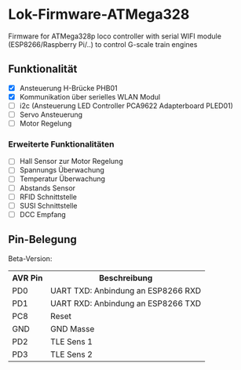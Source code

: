 # Lok-Firmware-ATMega328

Firmware for ATMega328p loco controller with serial WIFI module (ESP8266/Raspberry Pi/..) to control G-scale train engines

## Funktionalität

- [x] Ansteuerung H-Brücke PHB01
- [x] Kommunikation über serielles WLAN Modul
- [ ] i2c (Ansteuerung LED Controller PCA9622 Adapterboard PLED01)
- [ ] Servo Ansteuerung
- [ ] Motor Regelung

### Erweiterte Funktionalitäten
- [ ] Hall Sensor zur Motor Regelung
- [ ] Spannungs Überwachung
- [ ] Temperatur Überwachung
- [ ] Abstands Sensor
- [ ] RFID Schnittstelle
- [ ] SUSI Schnittstelle
- [ ] DCC Empfang

## Pin-Belegung 

Beta-Version:
<table class="wikitable sortable">

<tr>
<th> AVR Pin </th>
<th> Beschreibung
</th></tr>
<tr>
<td> PD0</td>
<td> UART TXD: Anbindung an ESP8266 RXD
</td></tr>
<tr>
<td> PD1</td>
<td> UART RXD: Anbindung an ESP8266 TXD
</td></tr>
<tr>
<td> PC8</td>
<td> Reset
</td></tr>
<tr>
<td> GND  </td>
<td> GND Masse
</td></tr>
<tr>
<td> PD2 </td>
<td> TLE Sens 1
</td></tr>
<tr>
<td> PD3 </td>
<td> TLE Sens 2
</td></tr></table>
